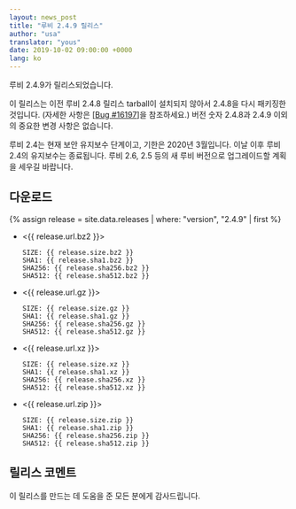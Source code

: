 ```yaml
---
layout: news_post
title: "루비 2.4.9 릴리스"
author: "usa"
translator: "yous"
date: 2019-10-02 09:00:00 +0000
lang: ko
---
```


루비 2.4.9가 릴리스되었습니다.

이 릴리스는 이전 루비 2.4.8 릴리스 tarball이 설치되지 않아서 2.4.8을 다시 패키징한 것입니다.
(자세한 사항은 [[Bug #16197]](https://bugs.ruby-lang.org/issues/16197)을 참조하세요.)
버전 숫자 2.4.8과 2.4.9 이외의 중요한 변경 사항은 없습니다.

루비 2.4는 현재 보안 유지보수 단계이고, 기한은 2020년 3월입니다. 이날 이후 루비
2.4의 유지보수는 종료됩니다. 루비 2.6, 2.5 등의 새 루비 버전으로 업그레이드할
계획을 세우길 바랍니다.

## 다운로드

{% assign release = site.data.releases | where: "version", "2.4.9" | first %}

* <{{ release.url.bz2 }}>

      SIZE: {{ release.size.bz2 }}
      SHA1: {{ release.sha1.bz2 }}
      SHA256: {{ release.sha256.bz2 }}
      SHA512: {{ release.sha512.bz2 }}

* <{{ release.url.gz }}>

      SIZE: {{ release.size.gz }}
      SHA1: {{ release.sha1.gz }}
      SHA256: {{ release.sha256.gz }}
      SHA512: {{ release.sha512.gz }}

* <{{ release.url.xz }}>

      SIZE: {{ release.size.xz }}
      SHA1: {{ release.sha1.xz }}
      SHA256: {{ release.sha256.xz }}
      SHA512: {{ release.sha512.xz }}

* <{{ release.url.zip }}>

      SIZE: {{ release.size.zip }}
      SHA1: {{ release.sha1.zip }}
      SHA256: {{ release.sha256.zip }}
      SHA512: {{ release.sha512.zip }}

## 릴리스 코멘트

이 릴리스를 만드는 데 도움을 준 모든 분에게 감사드립니다.
